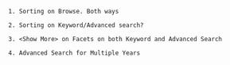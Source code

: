 	1. Sorting on Browse. Both ways

	2. Sorting on Keyword/Advanced search?

	3. <Show More> on Facets on both Keyword and Advanced Search

	4. Advanced Search for Multiple Years
